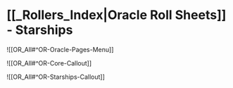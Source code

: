 # [[_Rollers_Index|Oracle Roll Sheets]] - Starships

![[OR_All#^OR-Oracle-Pages-Menu]]

![[OR_All#^OR-Core-Callout]]

![[OR_All#^OR-Starships-Callout]]

